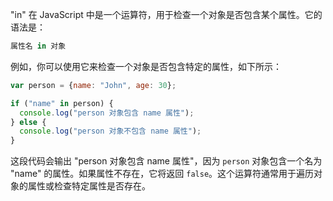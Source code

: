 "in" 在 JavaScript 中是一个运算符，用于检查一个对象是否包含某个属性。它的语法是：

```javascript
属性名 in 对象
```

例如，你可以使用它来检查一个对象是否包含特定的属性，如下所示：

```javascript
var person = {name: "John", age: 30};

if ("name" in person) {
  console.log("person 对象包含 name 属性");
} else {
  console.log("person 对象不包含 name 属性");
}
```

这段代码会输出 "person 对象包含 name 属性"，因为 `person` 对象包含一个名为 "name" 的属性。如果属性不存在，它将返回 `false`。这个运算符通常用于遍历对象的属性或检查特定属性是否存在。